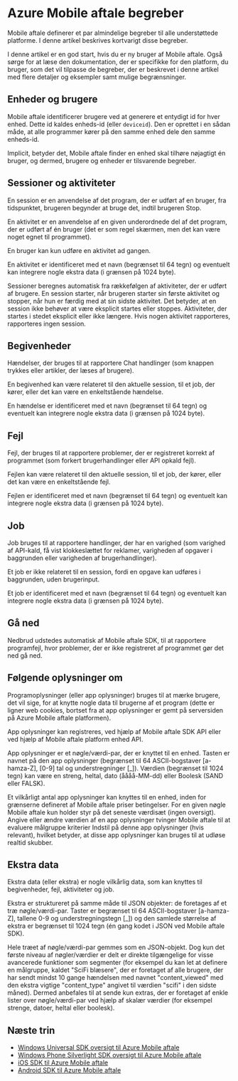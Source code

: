 <properties
    pageTitle="Mobile aftale begreber | Microsoft Azure"
    description="Azure Mobile aftale begreber"
    services="mobile-engagement"
    documentationCenter="mobile"
    authors="piyushjo"
    manager="dwrede"
    editor="" />

<tags
    ms.service="mobile-engagement"
    ms.workload="mobile"
    ms.tgt_pltfrm="mobile-android"
    ms.devlang="na"
    ms.topic="get-started-article"
    ms.date="08/19/2016"
    ms.author="piyushjo" />

# <a name="azure-mobile-engagement-concepts"></a>Azure Mobile aftale begreber

Mobile aftale definerer et par almindelige begreber til alle understøttede platforme. I denne artikel beskrives kortvarigt disse begreber.

I denne artikel er en god start, hvis du er ny bruger af Mobile aftale. Også sørge for at læse den dokumentation, der er specifikke for den platform, du bruger, som det vil tilpasse de begreber, der er beskrevet i denne artikel med flere detaljer og eksempler samt mulige begrænsninger.

## <a name="devices-and-users"></a>Enheder og brugere
Mobile aftale identificerer brugere ved at generere et entydigt id for hver enhed. Dette id kaldes enheds-id (eller `deviceid`). Den er oprettet i en sådan måde, at alle programmer kører på den samme enhed dele den samme enheds-id.

Implicit, betyder det, Mobile aftale finder en enhed skal tilhøre nøjagtigt én bruger, og dermed, brugere og enheder er tilsvarende begreber.

## <a name="sessions-and-activities"></a>Sessioner og aktiviteter
En session er en anvendelse af det program, der er udført af en bruger, fra tidspunktet, brugeren begynder at bruge det, indtil brugeren Stop.

En aktivitet er en anvendelse af en given underordnede del af det program, der er udført af én bruger (det er som regel skærmen, men det kan være noget egnet til programmet).

En bruger kan kun udføre en aktivitet ad gangen.

En aktivitet er identificeret med et navn (begrænset til 64 tegn) og eventuelt kan integrere nogle ekstra data (i grænsen på 1024 byte).

Sessioner beregnes automatisk fra rækkefølgen af aktiviteter, der er udført af brugere. En session starter, når brugeren starter sin første aktivitet og stopper, når hun er færdig med at sin sidste aktivitet. Det betyder, at en session ikke behøver at være eksplicit startes eller stoppes. Aktiviteter, der startes i stedet eksplicit eller ikke længere. Hvis nogen aktivitet rapporteres, rapporteres ingen session.

## <a name="events"></a>Begivenheder
Hændelser, der bruges til at rapportere Chat handlinger (som knappen trykkes eller artikler, der læses af brugere).

En begivenhed kan være relateret til den aktuelle session, til et job, der kører, eller det kan være en enkeltstående hændelse.

En hændelse er identificeret med et navn (begrænset til 64 tegn) og eventuelt kan integrere nogle ekstra data (i grænsen på 1024 byte).

## <a name="error"></a>Fejl
Fejl, der bruges til at rapportere problemer, der er registreret korrekt af programmet (som forkert brugerhandlinger eller API opkald fejl).

Fejlen kan være relateret til den aktuelle session, til et job, der kører, eller det kan være en enkeltstående fejl.

Fejlen er identificeret med et navn (begrænset til 64 tegn) og eventuelt kan integrere nogle ekstra data (i grænsen på 1024 byte).

## <a name="job"></a>Job
Job bruges til at rapportere handlinger, der har en varighed (som varighed af API-kald, få vist klokkeslættet for reklamer, varigheden af opgaver i baggrunden eller varigheden af brugerhandlinger).

Et job er ikke relateret til en session, fordi en opgave kan udføres i baggrunden, uden brugerinput.

Et job er identificeret med et navn (begrænset til 64 tegn) og eventuelt kan integrere nogle ekstra data (i grænsen på 1024 byte).

## <a name="crash"></a>Gå ned
Nedbrud udstedes automatisk af Mobile aftale SDK, til at rapportere programfejl, hvor problemer, der er ikke registreret af programmet gør det ned gå ned.

## <a name="application-information"></a>Følgende oplysninger om
Programoplysninger (eller app oplysninger) bruges til at mærke brugere, det vil sige, for at knytte nogle data til brugerne af et program (dette er ligner web cookies, bortset fra at app oplysninger er gemt på serversiden på Azure Mobile aftale platformen).

App oplysninger kan registreres, ved hjælp af Mobile aftale SDK API eller ved hjælp af Mobile aftale platform enhed API.

App oplysninger er et nøgle/værdi-par, der er knyttet til en enhed. Tasten er navnet på den app oplysninger (begrænset til 64 ASCII-bogstaver [a-hamza-Z], [0-9] tal og understregninger [_]). Værdien (begrænset til 1024 tegn) kan være en streng, heltal, dato (åååå-MM-dd) eller Boolesk (SAND eller FALSK).

Et vilkårligt antal app oplysninger kan knyttes til en enhed, inden for grænserne defineret af Mobile aftale priser betingelser. For en given nøgle Mobile aftale kun holder styr på det seneste værdisæt (ingen oversigt). Angive eller ændre værdien af en app oplysninger tvinger Mobile aftale til at evaluere målgruppe kriterier Indstil på denne app oplysninger (hvis relevant), hvilket betyder, at disse app oplysninger kan bruges til at udløse realtid skubber.

## <a name="extra-data"></a>Ekstra data
Ekstra data (eller ekstra) er nogle vilkårlig data, som kan knyttes til begivenheder, fejl, aktiviteter og job.

Ekstra er struktureret på samme måde til JSON objekter: de foretages af et træ nøgle/værdi-par. Taster er begrænset til 64 ASCII-bogstaver [a-hamza-Z], tallene 0-9 og understregningstegn [_]) og den samlede størrelse af ekstra er begrænset til 1024 tegn (én gang kodet i JSON ved Mobile aftale SDK).

Hele træet af nøgle/værdi-par gemmes som en JSON-objekt. Dog kun det første niveau af nøgler/værdier er delt er direkte tilgængelige for visse avancerede funktioner som segmenter (for eksempel du kan let at definere en målgruppe, kaldet "SciFi blæsere", der er foretaget af alle brugere, der har sendt mindst 10 gange hændelsen med navnet "content_viewed" med den ekstra vigtige "content_type" angivet til værdien "scifi" i den sidste måned). Dermed anbefales til at sende kun extras, der er foretaget af enkle lister over nøgle/værdi-par ved hjælp af skalær værdier (for eksempel strenge, datoer, heltal eller boolesk).

## <a name="next-steps"></a>Næste trin

- [Windows Universal SDK oversigt til Azure Mobile aftale](mobile-engagement-windows-store-sdk-overview.md)
- [Windows Phone Silverlight SDK oversigt til Azure Mobile aftale](mobile-engagement-windows-phone-sdk-overview.md)
- [iOS SDK til Azure Mobile aftale](mobile-engagement-ios-sdk-overview.md)
- [Android SDK til Azure Mobile aftale](mobile-engagement-android-sdk-overview.md)
